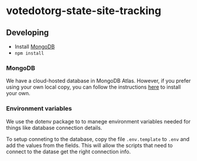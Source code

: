 # votedotorg-state-site-tracking

## Developing

- Install [MongoDB](https://docs.mongodb.com/manual/installation/)
- `npm install`

### MongoDB

We have a cloud-hosted database in MongoDB Atlas. However, if you prefer using
your own local copy, you can follow the instructions [here](https://zellwk.com/blog/install-mongodb/)
to install your own.

### Environment variables

We use the dotenv package to to manege environment variables needed for things
like database connection details.

To setup conneting to the database, copy the file `.env.template` to `.env`
and add the values from the fields. This will allow the scripts that need
to connect to the datase get the right connection info.
